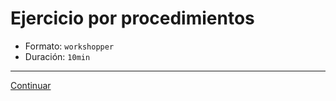 # Ejercicio por procedimientos

* Formato: `workshopper`
* Duración: `10min`

***

[Continuar](08-oop.md)
